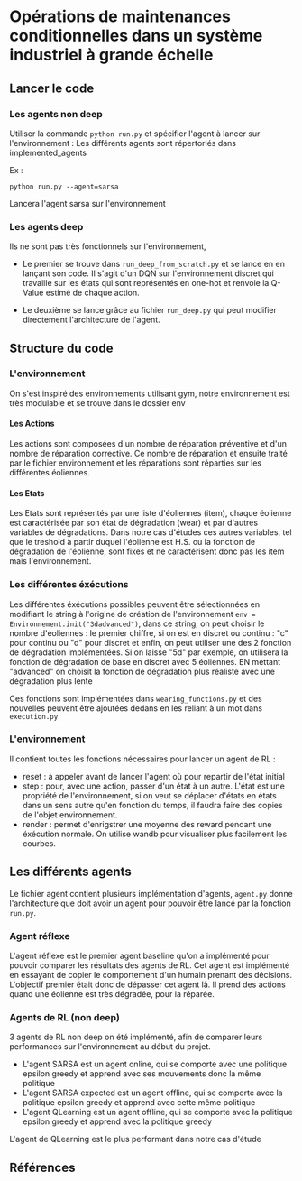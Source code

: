 # Opérations de maintenances conditionnelles dans un système industriel à grande échelle

## Lancer le code
### Les agents non deep

Utiliser la commande `python run.py` et spécifier l'agent à lancer sur l'environnement :
Les différents agents sont répertoriés dans implemented_agents

Ex :
```
python run.py --agent=sarsa
```
Lancera l'agent sarsa sur l'environnement

### Les agents deep

Ils ne sont pas très fonctionnels sur l'environnement, 
- Le premier se trouve dans `run_deep_from_scratch.py` et se lance en en lançant son code. Il s'agit d'un DQN sur l'environnement discret qui travaille sur les états qui sont représentés en one-hot et renvoie la Q-Value estimé de chaque action.

- Le deuxième se lance grâce au fichier `run_deep.py` qui peut modifier directement l'architecture de l'agent.


## Structure du code

### L'environnement
On s'est inspiré des environnements utilisant gym, notre environnement est très modulable et se trouve dans le dossier env

#### Les Actions

Les actions sont composées d'un nombre de réparation préventive et d'un nombre de réparation corrective. Ce nombre de réparation et ensuite traité par le fichier environnement et les réparations sont réparties sur les différentes éoliennes.

#### Les Etats 

Les Etats sont représentés par une liste d'éoliennes (item), chaque éolienne est caractérisée par son état de dégradation (wear) et par d'autres variables de dégradations. Dans notre cas d'études ces autres variables, tel que le treshold à partir duquel l'éolienne est H.S. ou la fonction de dégradation de l'éolienne, sont fixes et ne caractérisent donc pas les item mais l'environnement.

### Les différentes éxécutions

Les différentes éxécutions possibles peuvent être sélectionnées en modifiant le string à l'origine de création de l'environnement `env = Environnement.init("3dadvanced")`, dans ce string, on peut choisir le nombre d'éoliennes : le premier chiffre, si on est en discret ou continu : "c" pour continu ou "d" pour discret et enfin, on peut utiliser une des 2 fonction de dégradation implémentées. Si on laisse "5d" par exemple, on utilisera la fonction de dégradation de base en discret avec 5 éoliennes. EN mettant "advanced" on choisit la fonction de dégradation plus réaliste avec une dégradation plus lente

Ces fonctions sont implémentées dans `wearing_functions.py` et des nouvelles peuvent être ajoutées dedans en les reliant à un mot dans `execution.py`

### L'environnement 

Il contient toutes les fonctions nécessaires pour lancer un agent de RL :
- reset : à appeler avant de lancer l'agent où pour repartir de l'état initial
- step : pour, avec une action, passer d'un état à un autre. L'état est une propriété de l'environnement, si on veut se déplacer d'états en états dans un sens autre qu'en fonction du temps, il faudra faire des copies de l'objet environnement.
- render : permet d'enrigstrer une moyenne des reward pendant une éxécution normale. On utilise wandb pour visualiser plus facilement les courbes. 


## Les différents agents

Le fichier agent contient plusieurs implémentation d'agents, `agent.py` donne l'architecture que doit avoir un agent pour pouvoir être lancé par la fonction `run.py`. 

### Agent réflexe
L'agent réflexe est le premier agent baseline qu'on a implémenté pour pouvoir comparer les résultats des agents de RL. Cet agent est implémenté en essayant de copier le comportement d'un humain prenant des décisions. L'objectif premier était donc de dépasser cet agent là. Il prend des actions quand une éolienne est très dégradée, pour la réparée.

### Agents de RL (non deep)
3 agents de RL non deep on été implémenté, afin de comparer leurs performances sur l'environnement au début du projet.
- L'agent SARSA est un agent online, qui se comporte avec une politique epsilon greedy et apprend avec ses mouvements donc la même politique
- L'agent SARSA expected est un agent offline, qui se comporte avec la politique epsilon greedy et apprend avec cette même politique
- L'agent QLearning est un agent offline, qui se comporte avec la politique epsilon greedy et apprend avec la politique greedy

L'agent de QLearning est le plus performant dans notre cas d'étude 


## Références
